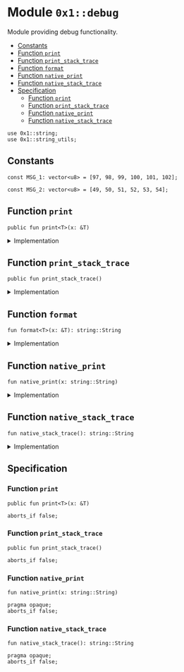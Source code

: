
<a id="0x1_debug"></a>

# Module `0x1::debug`

Module providing debug functionality.


-  [Constants](#@Constants_0)
-  [Function `print`](#0x1_debug_print)
-  [Function `print_stack_trace`](#0x1_debug_print_stack_trace)
-  [Function `format`](#0x1_debug_format)
-  [Function `native_print`](#0x1_debug_native_print)
-  [Function `native_stack_trace`](#0x1_debug_native_stack_trace)
-  [Specification](#@Specification_1)
    -  [Function `print`](#@Specification_1_print)
    -  [Function `print_stack_trace`](#@Specification_1_print_stack_trace)
    -  [Function `native_print`](#@Specification_1_native_print)
    -  [Function `native_stack_trace`](#@Specification_1_native_stack_trace)


<pre><code>use 0x1::string;
use 0x1::string_utils;
</code></pre>



<a id="@Constants_0"></a>

## Constants


<a id="0x1_debug_MSG_1"></a>



<pre><code>const MSG_1: vector&lt;u8&gt; &#61; [97, 98, 99, 100, 101, 102];
</code></pre>



<a id="0x1_debug_MSG_2"></a>



<pre><code>const MSG_2: vector&lt;u8&gt; &#61; [49, 50, 51, 52, 53, 54];
</code></pre>



<a id="0x1_debug_print"></a>

## Function `print`



<pre><code>public fun print&lt;T&gt;(x: &amp;T)
</code></pre>



<details>
<summary>Implementation</summary>


<pre><code>public fun print&lt;T&gt;(x: &amp;T) &#123;
    native_print(format(x));
&#125;
</code></pre>



</details>

<a id="0x1_debug_print_stack_trace"></a>

## Function `print_stack_trace`



<pre><code>public fun print_stack_trace()
</code></pre>



<details>
<summary>Implementation</summary>


<pre><code>public fun print_stack_trace() &#123;
    native_print(native_stack_trace());
&#125;
</code></pre>



</details>

<a id="0x1_debug_format"></a>

## Function `format`



<pre><code>fun format&lt;T&gt;(x: &amp;T): string::String
</code></pre>



<details>
<summary>Implementation</summary>


<pre><code>inline fun format&lt;T&gt;(x: &amp;T): String &#123;
    aptos_std::string_utils::debug_string(x)
&#125;
</code></pre>



</details>

<a id="0x1_debug_native_print"></a>

## Function `native_print`



<pre><code>fun native_print(x: string::String)
</code></pre>



<details>
<summary>Implementation</summary>


<pre><code>native fun native_print(x: String);
</code></pre>



</details>

<a id="0x1_debug_native_stack_trace"></a>

## Function `native_stack_trace`



<pre><code>fun native_stack_trace(): string::String
</code></pre>



<details>
<summary>Implementation</summary>


<pre><code>native fun native_stack_trace(): String;
</code></pre>



</details>

<a id="@Specification_1"></a>

## Specification


<a id="@Specification_1_print"></a>

### Function `print`


<pre><code>public fun print&lt;T&gt;(x: &amp;T)
</code></pre>




<pre><code>aborts_if false;
</code></pre>



<a id="@Specification_1_print_stack_trace"></a>

### Function `print_stack_trace`


<pre><code>public fun print_stack_trace()
</code></pre>




<pre><code>aborts_if false;
</code></pre>



<a id="@Specification_1_native_print"></a>

### Function `native_print`


<pre><code>fun native_print(x: string::String)
</code></pre>




<pre><code>pragma opaque;
aborts_if false;
</code></pre>



<a id="@Specification_1_native_stack_trace"></a>

### Function `native_stack_trace`


<pre><code>fun native_stack_trace(): string::String
</code></pre>




<pre><code>pragma opaque;
aborts_if false;
</code></pre>


[move-book]: https://aptos.dev/move/book/SUMMARY
